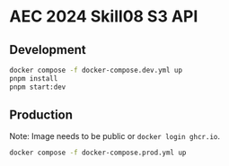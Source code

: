 # AEC 2024 Skill08 S3 API

## Development

```sh
docker compose -f docker-compose.dev.yml up
pnpm install
pnpm start:dev
```

## Production

Note: Image needs to be public or `docker login ghcr.io`.

```sh
docker compose -f docker-compose.prod.yml up
```
